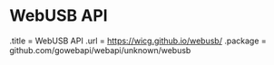 # WebUSB API

.title = WebUSB API
.url = <https://wicg.github.io/webusb/>
.package = github.com/gowebapi/webapi/unknown/webusb
